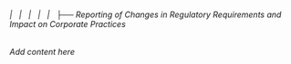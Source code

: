 ###### |   |   |   |   |   ├── Reporting of Changes in Regulatory Requirements and Impact on Corporate Practices

*Add content here*